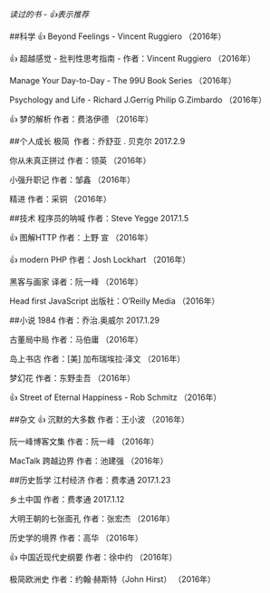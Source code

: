 
*读过的书 - 👍表示推荐*

##科学
👍 Beyond Feelings - Vincent Ruggiero （2016年）

👍 超越感觉 - 批判性思考指南 - 作者：Vincent Ruggiero （2016年）

Manage Your Day-to-Day - The 99U Book Series （2016年）

Psychology and Life - Richard J.Gerrig Philip G.Zimbardo （2016年）

👍 梦的解析 作者：费洛伊德 （2016年）

##个人成长
极简  作者：乔舒亚 . 贝克尔 2017.2.9

你从未真正拼过 作者：领英 （2016年）

小强升职记 作者：邹鑫 （2016年）

精进 作者：采铜 （2016年）

##技术
程序员的呐喊 作者：Steve Yegge 2017.1.5

👍 图解HTTP 作者：上野 宣 （2016年）

👍 modern PHP 作者：Josh Lockhart （2016年）

黑客与画家 译者：阮一峰 （2016年）

Head first JavaScript 出版社：O’Reilly Media （2016年）


##小说
1984 作者：乔治.奥威尔 2017.1.29

古董局中局 作者：马伯庸 （2016年）

岛上书店 作者：[美] 加布瑞埃拉·泽文 （2016年）

梦幻花 作者：东野圭吾 （2016年）

👍 Street of Eternal Happiness - Rob Schmitz （2016年）


##杂文
👍 沉默的大多数 作者：王小波 （2016年）

阮一峰博客文集 作者：阮一峰 （2016年）

MacTalk 跨越边界 作者：池建强 （2016年）


##历史哲学
江村经济 作者：费孝通 2017.1.23

乡土中国 作者：费孝通 2017.1.12

大明王朝的七张面孔 作者：张宏杰 （2016年）

历史学的境界 作者：高华 （2016年）

👍 中国近现代史纲要 作者：徐中约 （2016年）

极简欧洲史 作者：约翰·赫斯特（John Hirst） （2016年）

